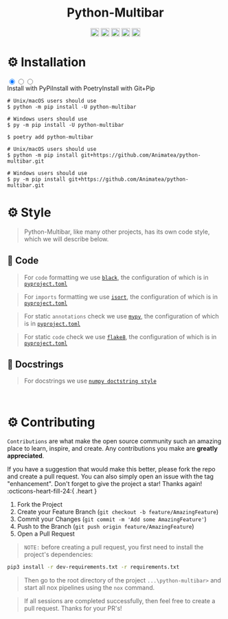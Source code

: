 <h1 align="center">Python-Multibar</h1>
<p align="center">
<a href="https://dl.circleci.com/status-badge/redirect/gh/Animatea/python-multibar/tree/main"><img height="20" src="https://dl.circleci.com/status-badge/img/gh/Animatea/python-multibar/tree/main.svg?style=svg"></a>
<a href="https://pypi.org/project/python-multibar/"><img height="20" alt="PyPi" src="https://img.shields.io/pypi/v/python-multibar"></a>
<a href="https://pypi.org/project/mypy/"><img height="20" alt="Mypy badge" src="http://www.mypy-lang.org/static/mypy_badge.svg"></a>
<a href="https://github.com/psf/black"><img height="20" alt="Black" src="https://img.shields.io/badge/code%20style-black-000000.svg"></a>
<a href="https://pycqa.github.io/isort/"><img height="20" alt="Supported python versions" src="https://img.shields.io/badge/%20imports-isort-%231674b1?style=flat&labelColor=ef8336"></a>
</p>

# :gear: Installation
<div class="tabbed-set tabbed-alternate" data-tabs="1:3"><input checked="checked" id="__tabbed_1_1" name="__tabbed_1" type="radio" /><input id="__tabbed_1_2" name="__tabbed_1" type="radio" /><input id="__tabbed_1_3" name="__tabbed_1" type="radio" /><div class="tabbed-labels"><label for="__tabbed_1_1">Install with PyPi</label><label for="__tabbed_1_2">Install with Poetry</label><label for="__tabbed_1_3">Install with Git+Pip</label></div>
<div class="tabbed-content">
<div class="tabbed-block">
<p>

```pyсon hl_lines="2 5"
# Unix/macOS users should use
$ python -m pip install -U python-multibar

# Windows users should use
$ py -m pip install -U python-multibar
```

</p>
</div>
<div class="tabbed-block">
<p>

```pycon hl_lines="1"
$ poetry add python-multibar
```
</p>
</div>
<div class="tabbed-block">
<p>

```pycon hl_lines="2 5"
# Unix/macOS users should use
$ python -m pip install git+https://github.com/Animatea/python-multibar.git

# Windows users should use
$ py -m pip install git+https://github.com/Animatea/python-multibar.git
```

</p>
</div>
</div>
</div>

# :gear: Style
> Python-Multibar, like many other projects, has its own code style, which we will describe below.

## :pencil: Code
> For `code` formatting we use [`black`](https://github.com/psf/black),
the configuration of which is in [`pyproject.toml`](https://github.com/Animatea/python-multibar/blob/main/pyproject.toml)

> For `imports` formatting we use [`isort`](https://github.com/PyCQA/isort),
the configuration of which is in [`pyproject.toml`](https://github.com/Animatea/python-multibar/blob/main/pyproject.toml)

>For static `annotations` check we use [`mypy`](https://github.com/python/mypy),
the configuration of which is in [`pyproject.toml`](https://github.com/Animatea/python-multibar/blob/main/pyproject.toml)

>For static `code` check we use [`flake8`](https://github.com/PyCQA/flake8),
the configuration of which is in [`pyproject.toml`](https://github.com/Animatea/python-multibar/blob/main/pyproject.toml)

## :pencil: Docstrings
> For docstrings we use [`numpy doctstring style`](https://numpydoc.readthedocs.io/en/latest/format.html)

<br/>

# :gear: Contributing
`Contributions` are what make the open source community such an amazing place to learn, inspire, and create. Any contributions you make are **greatly appreciated**.

If you have a suggestion that would make this better, please fork the repo and create a pull request. You can also simply open an issue with the tag "enhancement".
Don't forget to give the project a star! Thanks again! :octicons-heart-fill-24:{ .heart }

1. Fork the Project
2. Create your Feature Branch (`git checkout -b feature/AmazingFeature`)
3. Commit your Changes (`git commit -m 'Add some AmazingFeature'`)
4. Push to the Branch (`git push origin feature/AmazingFeature`)
5. Open a Pull Request

> `NOTE:` before creating a pull request, you first need to install the project's dependencies:
  ```bash
  pip3 install -r dev-requirements.txt -r requirements.txt
  ```

> Then go to the root directory of the project `...\python-multibar>` and start all nox pipelines using the `nox` command.

> If all sessions are completed successfully, then feel free to create a pull request. Thanks for your PR's!
